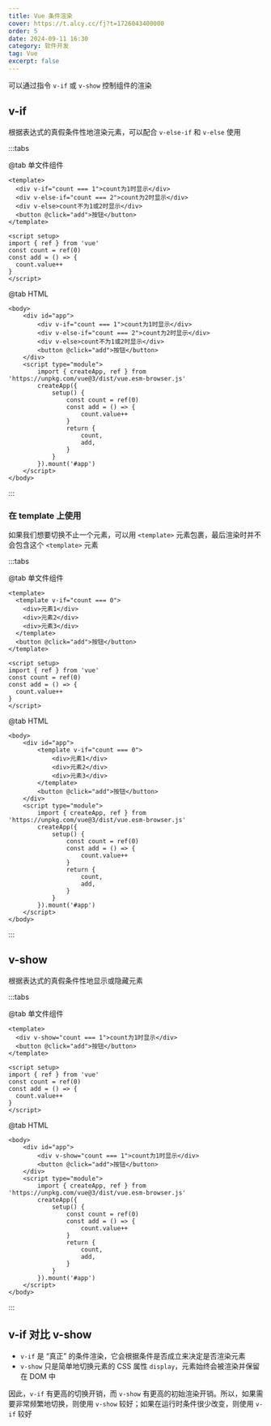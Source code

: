 ```yaml
---
title: Vue 条件渲染
cover: https://t.alcy.cc/fj?t=1726043400000
order: 5
date: 2024-09-11 16:30
category: 软件开发
tag: Vue
excerpt: false
---
```

可以通过指令 `v-if` 或 `v-show` 控制组件的渲染

## v-if

根据表达式的真假条件性地渲染元素，可以配合 `v-else-if` 和 `v-else` 使用

:::tabs

@tab 单文件组件

```vue
<template>
  <div v-if="count === 1">count为1时显示</div>
  <div v-else-if="count === 2">count为2时显示</div>
  <div v-else>count不为1或2时显示</div>
  <button @click="add">按钮</button>
</template>

<script setup>
import { ref } from 'vue'
const count = ref(0)
const add = () => {
  count.value++
}
</script>
```

@tab HTML

```vue-html
<body>
    <div id="app">
        <div v-if="count === 1">count为1时显示</div>
        <div v-else-if="count === 2">count为2时显示</div>
        <div v-else>count不为1或2时显示</div>
        <button @click="add">按钮</button>
    </div>
    <script type="module">
        import { createApp, ref } from 'https://unpkg.com/vue@3/dist/vue.esm-browser.js'
        createApp({
            setup() {
                const count = ref(0)
                const add = () => {
                    count.value++
                }
                return {
                    count,
                    add,
                }
            }
        }).mount('#app')
    </script>
</body>
```
:::

### 在 template 上使用

如果我们想要切换不止一个元素，可以用 `<template>` 元素包裹，最后渲染时并不会包含这个 `<template>` 元素

:::tabs

@tab 单文件组件

```vue
<template>
  <template v-if="count === 0">
    <div>元素1</div>
    <div>元素2</div>
    <div>元素3</div>
  </template>
  <button @click="add">按钮</button>
</template>

<script setup>
import { ref } from 'vue'
const count = ref(0)
const add = () => {
  count.value++
}
</script>
```

@tab HTML

```vue-html
<body>
    <div id="app">
        <template v-if="count === 0">
            <div>元素1</div>
            <div>元素2</div>
            <div>元素3</div>
        </template>
        <button @click="add">按钮</button>
    </div>
    <script type="module">
        import { createApp, ref } from 'https://unpkg.com/vue@3/dist/vue.esm-browser.js'
        createApp({
            setup() {
                const count = ref(0)
                const add = () => {
                    count.value++
                }
                return {
                    count,
                    add,
                }
            }
        }).mount('#app')
    </script>
</body>
```

:::

## v-show

根据表达式的真假条件性地显示或隐藏元素

:::tabs

@tab 单文件组件

```vue
<template>
  <div v-show="count === 1">count为1时显示</div>
  <button @click="add">按钮</button>
</template>

<script setup>
import { ref } from 'vue'
const count = ref(0)
const add = () => {
  count.value++
}
</script>
```

@tab HTML

```vue-html
<body>
    <div id="app">
        <div v-show="count === 1">count为1时显示</div>
        <button @click="add">按钮</button>
    </div>
    <script type="module">
        import { createApp, ref } from 'https://unpkg.com/vue@3/dist/vue.esm-browser.js'
        createApp({
            setup() {
                const count = ref(0)
                const add = () => {
                    count.value++
                }
                return {
                    count,
                    add,
                }
            }
        }).mount('#app')
    </script>
</body>
```

:::

## v-if 对比 v-show

- `v-if` 是 “真正” 的条件渲染，它会根据条件是否成立来决定是否渲染元素
- `v-show` 只是简单地切换元素的 CSS 属性 `display`，元素始终会被渲染并保留在 DOM 中

因此，`v-if` 有更高的切换开销，而 `v-show` 有更高的初始渲染开销。所以，如果需要非常频繁地切换，则使用 `v-show` 较好；如果在运行时条件很少改变，则使用 `v-if` 较好
